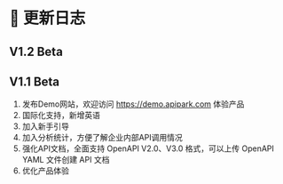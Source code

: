 # 📜 更新日志

## V1.2 Beta



## V1.1 Beta

1. 发布Demo网站，欢迎访问 https://demo.apipark.com 体验产品
2. 国际化支持，新增英语
3. 加入新手引导
4. 加入分析统计，方便了解企业内部API调用情况
5. 强化API文档，全面支持 OpenAPI V2.0、V3.0 格式，可以上传 OpenAPI YAML 文件创建 API 文档
6. 优化产品体验
